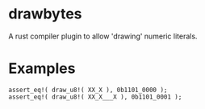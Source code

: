 # drawbytes
A rust compiler plugin to allow 'drawing' numeric literals. 

# Examples
```
assert_eq!( draw_u8!( XX_X ), 0b1101_0000 );
assert_eq!( draw_u8!( XX_X___X ), 0b1101_0001 );
```
